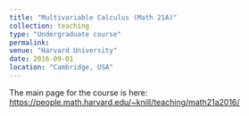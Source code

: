 ```yaml
---
title: "Multivariable Calculus (Math 21A)"
collection: teaching
type: "Undergraduate course"
permalink: 
venue: "Harvard University"
date: 2016-09-01
location: "Cambridge, USA"
---
```



The main page for the course is here: 
https://people.math.harvard.edu/~knill/teaching/math21a2016/
